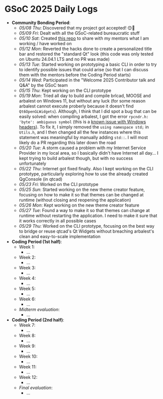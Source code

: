 # GSoC 2025 Daily Logs

- **Community Bonding Period**:
    - *05/08 Thu*: Discovered that my project got accepted! 😊🎉
    - *05/09 Fri*: Dealt with all the GSoC-related bureaucratic stuff
    - *05/10 Sat*: Created [this repo](https://github.com/LorenzoPegorari/GSoC25-report) to share with my mentors what I am working / have worked on
    - *05/12 Mon*: Reverted the hacks done to create a personalized title bar and restored the "standard Qt" look (this code was only tested on Ubuntu 24.04.1 LTS and no PR was made)
    - *05/13 Tue*: Started working on prototyping a basic CLI in order to try to identify possible issues that could arise (so that I can discuss them with the mentors before the Coding Period starts)
    - *05/14 Wed*: Participated in the "Welcome 2025 Contributor talk and Q&A" by the GSoC team
    - *05/15 Thu*: Kept working on the CLI prototype
    - *05/19 Mon*: Tried all day to build and compile brlcad, MOOSE and arbalest on Windows 11, but without any luck (for some reason arbalest cannot execute proberly because it doesn't find `Qt6OpenGLWidgets`). Although, I think that I did spot a bug that can be easily solved: when compiling arbalest, I got the error `rpcndr.h: 'byte': ambiguous symbol` (this is a [known issue with Windows headers](https://developercommunity.visualstudio.com/t/93889)). To fix it, I simply removed the `using namespace std;` in `Utils.h`, and I then changed all the few instances where this statement was meaningful by manually adding `std::`. I will most likely do a PR regarding this later down the road
    - *05/20 Tue*: A storm caused a problem with my Internet Service Provider in my local area, so I basically didn't have Internet all day... I kept trying to build arbalest though, but with no success unfortunately
    - *05/22 Thu*: Internet got fixed finally. Also I kept working on the CLI prototype, particularly exploring how to use the already created QgConsole (in qtcad)
    - *05/23 Fri*: Worked on the CLI prototype
    - *05/25 Sun*: Started working on the new theme creator feature, focusing on how to make it so that themes can be changed at runtime (without closing and reopening the application)
    - *05/26 Mon*: Kept working on the new theme creator feature
    - *05/27 Tue*: Found a way to make it so that themes can change at runtime without restarting the application. I need to make it sure that it works correctly in all possible cases
    - *05/29 Thu*: Worked on the CLI prototype, focusing on the best way to bridge or reuse qtcad's Qt Widgets without breaching arbalest's clean and easy-to-scale implementation
- **Coding Period (1st half)**:
    - Week 1:
        - ...
    - Week 2:
        - ...
    - Week 3:
        - ...
    - Week 4:
        - ...
    - Week 5:
        - ...
    - Week 6:
        - ...
    - *Midterm evaluation*:
        - ...
- **Coding Period (2nd half)**:
    - Week 7:
        - ...
    - Week 8:
        - ...
    - Week 9:
        - ...
    - Week 10:
        - ...
    - Week 11:
        - ...
    - Week 12:
        - ...
    - *Final evaluation*:
        - ...

